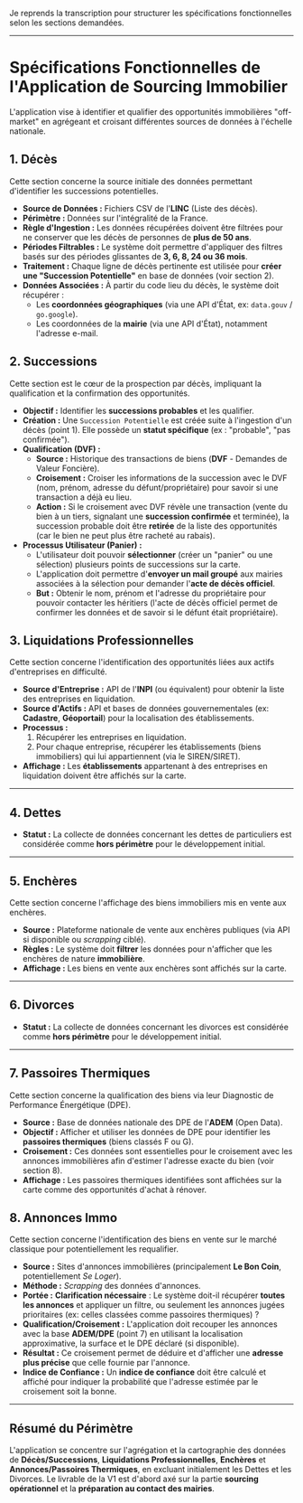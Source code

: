 Je reprends la transcription pour structurer les spécifications fonctionnelles selon les sections demandées.

***

# Spécifications Fonctionnelles de l'Application de Sourcing Immobilier

L'application vise à identifier et qualifier des opportunités immobilières "off-market" en agrégeant et croisant différentes sources de données à l'échelle nationale.

## 1. Décès

Cette section concerne la source initiale des données permettant d'identifier les successions potentielles.

* **Source de Données :** Fichiers CSV de l'**LINC** (Liste des décès).
* **Périmètre :** Données sur l'intégralité de la France.
* **Règle d'Ingestion :** Les données récupérées doivent être filtrées pour ne conserver que les décès de personnes de **plus de 50 ans**.
* **Périodes Filtrables :** Le système doit permettre d'appliquer des filtres basés sur des périodes glissantes de **3, 6, 8, 24 ou 36 mois**.
* **Traitement :** Chaque ligne de décès pertinente est utilisée pour **créer une "Succession Potentielle"** en base de données (voir section 2).
* **Données Associées :** À partir du code lieu du décès, le système doit récupérer :
    * Les **coordonnées géographiques** (via une API d'État, ex: `data.gouv` / `go.google`).
    * Les coordonnées de la **mairie** (via une API d'État), notamment l'adresse e-mail.

## 2. Successions

Cette section est le cœur de la prospection par décès, impliquant la qualification et la confirmation des opportunités.

* **Objectif :** Identifier les **successions probables** et les qualifier.
* **Création :** Une `Succession Potentielle` est créée suite à l'ingestion d'un décès (point 1). Elle possède un **statut spécifique** (ex : "probable", "pas confirmée").
* **Qualification (DVF) :**
    * **Source :** Historique des transactions de biens (**DVF** - Demandes de Valeur Foncière).
    * **Croisement :** Croiser les informations de la succession avec le DVF (nom, prénom, adresse du défunt/propriétaire) pour savoir si une transaction a déjà eu lieu.
    * **Action :** Si le croisement avec DVF révèle une transaction (vente du bien à un tiers, signalant une **succession confirmée** et terminée), la succession probable doit être **retirée** de la liste des opportunités (car le bien ne peut plus être racheté au rabais).
* **Processus Utilisateur (Panier) :**
    * L'utilisateur doit pouvoir **sélectionner** (créer un "panier" ou une sélection) plusieurs points de successions sur la carte.
    * L'application doit permettre d'**envoyer un mail groupé** aux mairies associées à la sélection pour demander l'**acte de décès officiel**.
    * **But :** Obtenir le nom, prénom et l'adresse du propriétaire pour pouvoir contacter les héritiers (l'acte de décès officiel permet de confirmer les données et de savoir si le défunt était propriétaire).

## 3. Liquidations Professionnelles

Cette section concerne l'identification des opportunités liées aux actifs d'entreprises en difficulté.

* **Source d'Entreprise :** API de l'**INPI** (ou équivalent) pour obtenir la liste des entreprises en liquidation.
* **Source d'Actifs :** API et bases de données gouvernementales (ex: **Cadastre**, **Géoportail**) pour la localisation des établissements.
* **Processus :**
    1.  Récupérer les entreprises en liquidation.
    2.  Pour chaque entreprise, récupérer les établissements (biens immobiliers) qui lui appartiennent (via le SIREN/SIRET).
* **Affichage :** Les **établissements** appartenant à des entreprises en liquidation doivent être affichés sur la carte.

***

## 4. Dettes

* **Statut :** La collecte de données concernant les dettes de particuliers est considérée comme **hors périmètre** pour le développement initial.

***

## 5. Enchères

Cette section concerne l'affichage des biens immobiliers mis en vente aux enchères.

* **Source :** Plateforme nationale de vente aux enchères publiques (via API si disponible ou *scrapping* ciblé).
* **Règles :** Le système doit **filtrer** les données pour n'afficher que les enchères de nature **immobilière**.
* **Affichage :** Les biens en vente aux enchères sont affichés sur la carte.

***

## 6. Divorces

* **Statut :** La collecte de données concernant les divorces est considérée comme **hors périmètre** pour le développement initial.

***

## 7. Passoires Thermiques

Cette section concerne la qualification des biens via leur Diagnostic de Performance Énergétique (DPE).

* **Source :** Base de données nationale des DPE de l'**ADEM** (Open Data).
* **Objectif :** Afficher et utiliser les données de DPE pour identifier les **passoires thermiques** (biens classés F ou G).
* **Croisement :** Ces données sont essentielles pour le croisement avec les annonces immobilières afin d'estimer l'adresse exacte du bien (voir section 8).
* **Affichage :** Les passoires thermiques identifiées sont affichées sur la carte comme des opportunités d'achat à rénover.

## 8. Annonces Immo

Cette section concerne l'identification des biens en vente sur le marché classique pour potentiellement les requalifier.

* **Source :** Sites d'annonces immobilières (principalement **Le Bon Coin**, potentiellement *Se Loger*).
* **Méthode :** *Scrapping* des données d'annonces.
* **Portée :** **Clarification nécessaire** : Le système doit-il récupérer **toutes les annonces** et appliquer un filtre, ou seulement les annonces jugées prioritaires (ex: celles classées comme passoires thermiques) ?
* **Qualification/Croisement :** L'application doit recouper les annonces avec la base **ADEM/DPE** (point 7) en utilisant la localisation approximative, la surface et le DPE déclaré (si disponible).
* **Résultat :** Ce croisement permet de déduire et d'afficher une **adresse plus précise** que celle fournie par l'annonce.
* **Indice de Confiance :** Un **indice de confiance** doit être calculé et affiché pour indiquer la probabilité que l'adresse estimée par le croisement soit la bonne.

***

## Résumé du Périmètre

L'application se concentre sur l'agrégation et la cartographie des données de **Décès/Successions**, **Liquidations Professionnelles**, **Enchères** et **Annonces/Passoires Thermiques**, en excluant initialement les Dettes et les Divorces. Le livrable de la V1 est d'abord axé sur la partie **sourcing opérationnel** et la **préparation au contact des mairies**.